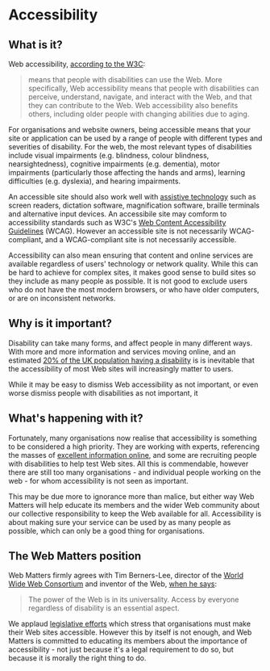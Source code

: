 # Accessibility

## What is it?

Web accessibility, [according to the W3C](https://www.w3.org/WAI/intro/accessibility.php):

> means that people with disabilities can use the Web. More specifically, Web accessibility means that people with disabilities can perceive, understand, navigate, and interact with the Web, and that they can contribute to the Web. Web accessibility also benefits others, including older people with changing abilities due to aging.

For organisations and website owners, being accessible means that your site or application can be used by a range of people with different types and severities of disability. For the web, the most relevant types of disabilities include visual impairments (e.g. blindness, colour blindness, nearsightedness), cognitive impairments (e.g. dementia), motor impairments (particularly those affecting the hands and arms), learning difficulties (e.g. dyslexia), and hearing impairments.

An accessible site should also work well with [assistive technology](https://www.atia.org/at-resources/what-is-at/) such as screen readers, dictation software, magnification software, braille terminals and alternative input devices. An accessibile site may comform to accessibility standards such as W3C's [Web Content Accessibility Guidelines](https://www.w3.org/TR/WCAG20/) (WCAG). However an accessible site is not necessarily WCAG-compliant, and a WCAG-compliant site is not necessarily accessible.

Accessibility can also mean ensuring that content and online services are available regardless of users' technology or network quality. While this can be hard to achieve for complex sites, it makes good sense to build sites so they include as many people as possible. It is not good to exclude users who do not have the most modern browsers, or who have older computers, or are on inconsistent networks.

## Why is it important?

Disability can take many forms, and affect people in many different ways. With more and more information and services moving online, and an estimated [20% of the UK population having a disability](https://www.gov.uk/government/statistics/disability-facts-and-figures) is is inevitable that the accessibility of most Web sites will increasingly matter to users.

While it may be easy to dismiss Web accessibility as not important, or even worse dismiss people with disabilities as not important, it 

## What's happening with it?

Fortunately, many organisations now realise that accessibility is something to be considered a high priority. They are working with experts, referencing the masses of [excellent information online](https://www.gov.uk/service-manual/helping-people-to-use-your-service/making-your-service-accessible-an-introduction), and some are recruiting people with disabilities to help test Web sites. All this is commendable, however there are still too many organisations - and individual people working on the web - for whom accessibility is not seen as important.

This may be due more to ignorance more than malice, but either way Web Matters will help educate its members and the wider Web community about our collective responsibility to keep the Web available for all. Accessibility is about making sure your service can be used by as many people as possible, which can only be a good thing for organisations.

## The Web Matters position

Web Matters firmly agrees with Tim Berners-Lee, director of the [World Wide Web Consortium](https://www.w3.org) and inventor of the Web, [when he says](https://www.w3.org/standards/webdesign/accessibility):

> The power of the Web is in its universality. Access by everyone regardless of disability is an essential aspect.

We applaud [legislative efforts](https://www.gov.uk/guidance/equality-act-2010-guidance) which stress that organisations must make their Web sites accessible. However this by itself is not enough, and Web Matters is committed to educating its members about the importance of accessibility - not just because it's a legal requirement to do so, but because it is morally the right thing to do.
